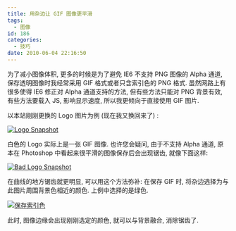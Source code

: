 ```yaml
---
title: 用杂边让 GIF 图像更平滑
tags:
  - 图像
id: 186
categories:
  - 技巧
date: 2010-06-04 22:16:50
---
```


为了减小图像体积, 更多的时候是为了避免 IE6 不支持 PNG 图像的 Alpha 通道, 保存透明图像时我经常采用 GIF 格式或者只含索引色的 PNG 格式. 虽然网路上有很多使得 IE6 修正对 Alpha 通道支持的方法, 但有些方法只能对 PNG 背景有效, 有些方法要载入 JS, 影响显示速度, 所以我更倾向于直接使用 GIF 图片.

以本站刚刚更换的 Logo 图片为例 (现在我又换回来了) :

[![Logo Snapshot](http://img.beamnote.com/2010/logosnap.jpg)](http://img.beamnote.com/2010/logosnap.jpg)<!-- more -->

白色的 Logo 实际上是一张 GIF 图像. 也许您会疑问, 由于不支持 Alpha 通道, 原本在 Photoshop 中看起来很平滑的图像保存后会出现锯齿, 就像下面这样:

[![Bad Logo Snapshot](http://img.beamnote.com/2010/logobadsnap.jpg)](http://img.beamnote.com/2010/logobadsnap.jpg)

在曲线的地方锯齿就更明显, 可以用这个方法弥补: 在保存 GIF 时, 将杂边选择为与此图片周围背景色相近的颜色. 上例中选择的是绿色.

[![保存索引色](http://img.beamnote.com/2010/saveindex.png)](http://img.beamnote.com/2010/saveindex.png)

此时, 图像边缘会出现刚刚选定的颜色, 就可以与背景融合, 消除锯齿了.
